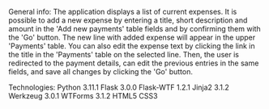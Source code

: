 General info: The application displays a list of current expenses.
It is possible to add a new expense by entering a title, short description and amount in the 'Add new payments' table fields and by confirming them with the 'Go' button. 
The new line with added expense will appear in the upper 'Payments' table. 
You can also edit the expense text by clicking the link in the title in the 'Payments' table on the selected line. 
Then, the user is redirected to the payment details, can edit the previous entries in the same fields, and save all changes by clicking the 'Go' button.

Technologies:
Python 3.11.1
Flask 3.0.0
Flask-WTF 1.2.1
Jinja2 3.1.2
Werkzeug 3.0.1
WTForms 3.1.2
HTML5
CSS3
